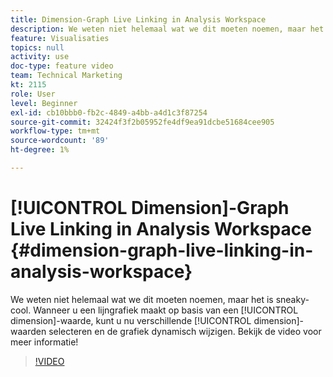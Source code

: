 ```yaml
---
title: Dimension-Graph Live Linking in Analysis Workspace
description: We weten niet helemaal wat we dit moeten noemen, maar het is sneaky-cool. Wanneer u een lijngrafiek maakt op basis van een afmetingswaarde, kunt u nu verschillende afmetingswaarden selecteren en de grafiek dynamisch wijzigen. Bekijk de video voor meer informatie!
feature: Visualisaties
topics: null
activity: use
doc-type: feature video
team: Technical Marketing
kt: 2115
role: User
level: Beginner
exl-id: cb10bbb0-fb2c-4849-a4bb-a4d1c3f87254
source-git-commit: 32424f3f2b05952fe4df9ea91dcbe51684cee905
workflow-type: tm+mt
source-wordcount: '89'
ht-degree: 1%

---
```


# [!UICONTROL Dimension]-Graph Live Linking in Analysis Workspace {#dimension-graph-live-linking-in-analysis-workspace}

We weten niet helemaal wat we dit moeten noemen, maar het is sneaky-cool. Wanneer u een lijngrafiek maakt op basis van een [!UICONTROL dimension]-waarde, kunt u nu verschillende [!UICONTROL dimension]-waarden selecteren en de grafiek dynamisch wijzigen. Bekijk de video voor meer informatie!

>[!VIDEO](https://video.tv.adobe.com/v/23991/?quality=12)
